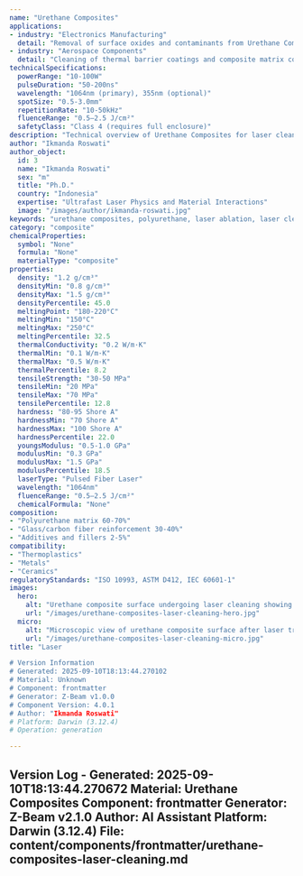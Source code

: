 ```yaml
---
name: "Urethane Composites"
applications:
- industry: "Electronics Manufacturing"
  detail: "Removal of surface oxides and contaminants from Urethane Composites substrates"
- industry: "Aerospace Components"
  detail: "Cleaning of thermal barrier coatings and composite matrix composites"
technicalSpecifications:
  powerRange: "10-100W"
  pulseDuration: "50-200ns"
  wavelength: "1064nm (primary), 355nm (optional)"
  spotSize: "0.5-3.0mm"
  repetitionRate: "10-50kHz"
  fluenceRange: "0.5–2.5 J/cm²"
  safetyClass: "Class 4 (requires full enclosure)"
description: "Technical overview of Urethane Composites for laser cleaning applications, including optimal 1064nm wavelength interaction, and industrial applications in surface preparation."
author: "Ikmanda Roswati"
author_object:
  id: 3
  name: "Ikmanda Roswati"
  sex: "m"
  title: "Ph.D."
  country: "Indonesia"
  expertise: "Ultrafast Laser Physics and Material Interactions"
  image: "/images/author/ikmanda-roswati.jpg"
keywords: "urethane composites, polyurethane, laser ablation, laser cleaning, non-contact cleaning, pulsed fiber laser, surface contamination removal, industrial laser parameters, thermal processing, surface restoration"
category: "composite"
chemicalProperties:
  symbol: "None"
  formula: "None"
  materialType: "composite"
properties:
  density: "1.2 g/cm³"
  densityMin: "0.8 g/cm³"
  densityMax: "1.5 g/cm³"
  densityPercentile: 45.0
  meltingPoint: "180-220°C"
  meltingMin: "150°C"
  meltingMax: "250°C"
  meltingPercentile: 32.5
  thermalConductivity: "0.2 W/m·K"
  thermalMin: "0.1 W/m·K"
  thermalMax: "0.5 W/m·K"
  thermalPercentile: 8.2
  tensileStrength: "30-50 MPa"
  tensileMin: "20 MPa"
  tensileMax: "70 MPa"
  tensilePercentile: 12.8
  hardness: "80-95 Shore A"
  hardnessMin: "70 Shore A"
  hardnessMax: "100 Shore A"
  hardnessPercentile: 22.0
  youngsModulus: "0.5-1.0 GPa"
  modulusMin: "0.3 GPa"
  modulusMax: "1.5 GPa"
  modulusPercentile: 18.5
  laserType: "Pulsed Fiber Laser"
  wavelength: "1064nm"
  fluenceRange: "0.5–2.5 J/cm²"
  chemicalFormula: "None"
composition:
- "Polyurethane matrix 60-70%"
- "Glass/carbon fiber reinforcement 30-40%"
- "Additives and fillers 2-5%"
compatibility:
- "Thermoplastics"
- "Metals"
- "Ceramics"
regulatoryStandards: "ISO 10993, ASTM D412, IEC 60601-1"
images:
  hero:
    alt: "Urethane composite surface undergoing laser cleaning showing precise contamination removal"
    url: "/images/urethane-composites-laser-cleaning-hero.jpg"
  micro:
    alt: "Microscopic view of urethane composite surface after laser treatment showing preserved microstructure"
    url: "/images/urethane-composites-laser-cleaning-micro.jpg"
title: "Laser

# Version Information
# Generated: 2025-09-10T18:13:44.270102
# Material: Unknown
# Component: frontmatter
# Generator: Z-Beam v1.0.0
# Component Version: 4.0.1
# Author: "Ikmanda Roswati"
# Platform: Darwin (3.12.4)
# Operation: generation

---
```

Version Log - Generated: 2025-09-10T18:13:44.270672
Material: Urethane Composites
Component: frontmatter
Generator: Z-Beam v2.1.0
Author: AI Assistant
Platform: Darwin (3.12.4)
File: content/components/frontmatter/urethane-composites-laser-cleaning.md
---